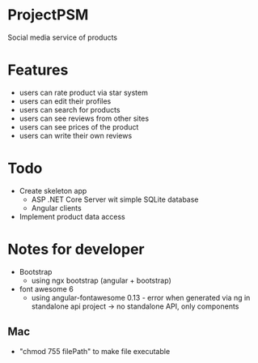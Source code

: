 # ProjectPSM

Social media service of products

# Features

- users can rate product via star system
- users can edit their profiles
- users can search for products
- users can see reviews from other sites
- users can see prices of the product
- users can write their own reviews

# Todo

- Create skeleton app
  - ASP .NET Core Server wit simple SQLite database
  - Angular clients
- Implement product data access

# Notes for developer

- Bootstrap
  - using ngx bootstrap (angular + bootstrap)
- font awesome 6
  - using angular-fontawesome 0.13 - error when generated via ng in standalone api project
    -> no standalone API, only components

## Mac

- "chmod 755 filePath" to make file executable
